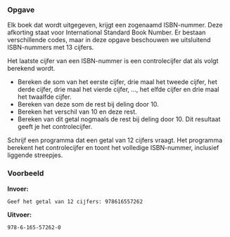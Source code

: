 ### Opgave

Elk boek dat wordt uitgegeven, krijgt een zogenaamd ISBN-nummer. Deze afkorting staat voor International Standard Book Number. Er bestaan verschillende codes, maar in deze opgave beschouwen we uitsluitend ISBN-nummers met 13 cijfers.

Het laatste cijfer van een ISBN-nummer is een controlecijfer dat als volgt berekend wordt.
* Bereken de som van het eerste cijfer, drie maal het tweede cijfer, het derde cijfer, drie maal het vierde cijfer, ..., het elfde cijfer en drie maal het twaalfde cijfer.
* Bereken van deze som de rest bij deling door 10.
* Bereken het verschil van 10 en deze rest.
* Bereken van dit getal nogmaals de rest bij deling door 10. Dit resultaat geeft je het controlecijfer.

Schrijf een programma dat een getal van 12 cijfers vraagt. Het programma berekent het controlecijfer en toont het volledige ISBN-nummer, inclusief liggende streepjes.


### Voorbeeld

**Invoer:**

    Geef het getal van 12 cijfers: 978616557262

**Uitvoer:**

    978-6-165-57262-0
    
